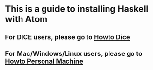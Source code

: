 # This is a guide to installing Haskell with Atom

## For DICE users, please go to [Howto Dice](https://github.com/livecodealex/haskell-atom/blob/master/howto_dice.md)

## For Mac/Windows/Linux users, please go to [Howto Personal Machine](https://github.com/livecodealex/haskell-atom/blob/master/howto_mac.md)
